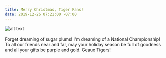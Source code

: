 ```yaml
---
title: Merry Christmas, Tiger Fans!
date: 2019-12-26 07:21:00 -07:00
---
```


![alt text](https://lsu-phoenix-alumni.github.io/assets/img/TigerStadiumNight.png)  
<br>
Forget dreaming of sugar plums! I'm dreaming of a National Championship! To all our friends near and far, may your holiday season be full of goodness and all your gifts be purple and gold. Geaux Tigers!   